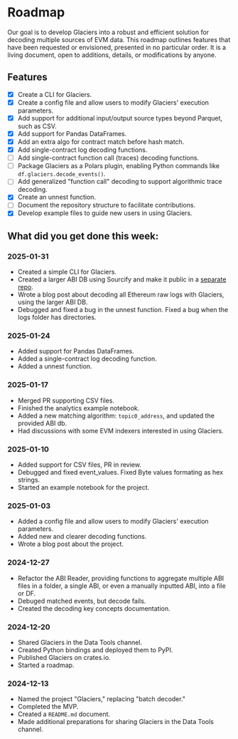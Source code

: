 # Roadmap

Our goal is to develop Glaciers into a robust and efficient solution for decoding multiple sources of EVM data. This roadmap outlines features that have been requested or envisioned, presented in no particular order. It is a living document, open to additions, details, or modifications by anyone.

## Features

- [x] Create a CLI for Glaciers.
- [x] Create a config file and allow users to modify Glaciers' execution parameters.
- [x] Add support for additional input/output source types beyond Parquet, such as CSV.
- [x] Add support for Pandas DataFrames.
- [x] Add an extra algo for contract match before hash match.
- [x] Add single-contract log decoding functions.
- [ ] Add single-contract function call (traces) decoding functions.
- [ ] Package Glaciers as a Polars plugin, enabling Python commands like `df.glaciers.decode_events()`.
- [ ] Add generalized "function call" decoding to support algorithmic trace decoding.
- [x] Create an unnest function.
- [ ] Document the repository structure to facilitate contributions.
- [x] Develop example files to guide new users in using Glaciers.

## What did you get done this week:

### 2025-01-31
- Created a simple CLI for Glaciers.
- Created a larger ABI DB using Sourcify and make it public in a [separate repo](https://github.com/yulesa/sourcify_abis).
- Wrote a blog post about decoding all Ethereum raw logs with Glaciers, using the larger ABI DB.
- Debugged and fixed a bug in the unnest function. Fixed a bug when the logs folder has directories.

### 2025-01-24
- Added support for Pandas DataFrames.
- Added a single-contract log decoding function.
- Added a unnest function.

### 2025-01-17
- Merged PR supporting CSV files.
- Finished the analytics example notebook.
- Added a new matching algorithm: `topic0_address`, and updated the provided ABI db.
- Had discussions with some EVM indexers interested in using Glaciers.

### 2025-01-10
- Added support for CSV files, PR in review.
- Debugged and fixed event_values. Fixed Byte values formating as hex strings.
- Started an example notebook for the project.

### 2025-01-03
- Added a config file and allow users to modify Glaciers' execution parameters.
- Added new and clearer decoding functions.
- Wrote a blog post about the project.

### 2024-12-27
 - Refactor the ABI Reader, providing functions to aggregate multiple ABI files in a folder, a single ABI, or even a manually inputted ABI, into a file or DF.
 - Debuged matched events, but decode fails.
 - Created the decoding key concepts documentation.

### 2024-12-20
- Shared Glaciers in the Data Tools channel.
- Created Python bindings and deployed them to PyPI.
- Published Glaciers on crates.io.
- Started a roadmap.

### 2024-12-13
- Named the project "Glaciers," replacing "batch decoder."
- Completed the MVP.
- Created a `README.md` document.
- Made additional preparations for sharing Glaciers in the Data Tools channel.

